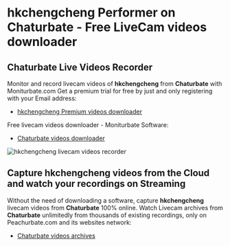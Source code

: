 # hkchengcheng Performer on Chaturbate - Free LiveCam videos downloader

## Chaturbate Live Videos Recorder

Monitor and record livecam videos of **hkchengcheng** from **Chaturbate** with Moniturbate.com
Get a premium trial for free by just and only registering with your Email address:
* [hkchengcheng Premium videos downloader](https://moniturbate.com/request-demo-licence-key.html)

Free livecam videos downloader - Moniturbate Software:
* [Chaturbate videos downloader](https://moniturbate.com/moniturbate-download-software.html)

![hkchengcheng livecam videos recorder](https://peachurnet.com/templates/moniturbate-software.png)


## Capture hkchengcheng videos from the Cloud and watch your recordings on Streaming

Without the need of downloading a software, capture **hkchengcheng** livecam videos from **Chaturbate** 100% online.
Watch Livecam archives from **Chaturbate** unlimitedly from thousands of existing recordings, only on Peachurbate.com and its websites network:
* [Chaturbate videos archives](https://peachurnet.com/)